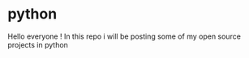 # python
Hello everyone !
In this repo i will be posting some of my open source projects in python 
 
